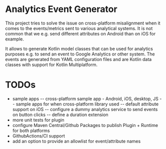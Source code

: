 # Analytics Event Generator

This project tries to solve the issue on cross-platform misalignment when it comes to the events/metrics sent to various analytical systems.
It is not common that we e.g. send different attributes on Android than on iOS for example.

It allows to generate Kotlin model classes that can be used for analytics purposes e.g. to send
an event to Google Analytics or other system. The events are generated from YAML configuration files
and are Kotlin data classes with support for Kotlin Multiplatform.

# TODOs

- sample apps
  -- cross-platform sample app - Android, iOS, desktop, JS
  -- sample apps for when cross-platform library used 
  -- default attribute support on iOS
  -- configure a dummy analytics service to send events on button clicks
  -- define a duration extension
- more unit tests for plugin
- configure Maven Central/Github Packages to publish Plugin + Runtime for both platforms
- GithubActions/CI support
- add an option to provide an allowlist for event/attribute names

